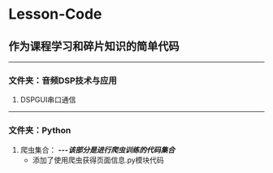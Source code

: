 # Lesson-Code
## 作为课程学习和碎片知识的简单代码
***
### 文件夹：音频DSP技术与应用
1.  DSPGUI串口通信

***
### 文件夹：Python
1. 爬虫集合：
***---该部分是进行爬虫训练的代码集合***
    + 添加了使用爬虫获得页面信息.py模块代码

